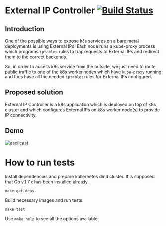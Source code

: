 External IP Controller [![Build Status](https://travis-ci.org/Mirantis/k8s-externalipcontroller.svg?branch=master)](https://travis-ci.org/Mirantis/k8s-externalipcontroller)
======================

## Introduction

One of the possible ways to expose k8s services on a bare metal deployments is
using External IPs. Each node runs a kube-proxy process which programs `iptables`
rules to trap requests to External IPs and redirect them to the correct backends.

So, in order to access k8s service from the outside, we just need to route public
traffic to one of the k8s worker nodes which have `kube-proxy` running and thus
have all the needed `iptables` rules for External IPs configured.

## Proposed solution

External IP Controller is a k8s application which is deployed on top of k8s
cluster and which configures External IPs on k8s worker node(s) to provide
IP connectivity.

## Demo

[![asciicast](https://asciinema.org/a/95449.png)](https://asciinema.org/a/95449)

How to run tests
================

Install dependencies and prepare kubernetes dind cluster. It is supposed that
Go v.1.7.x has been installed already.
```
make get-deps
```

Build necessary images and run tests.
```
make test
```

Use ```make help``` to see all the options available.
